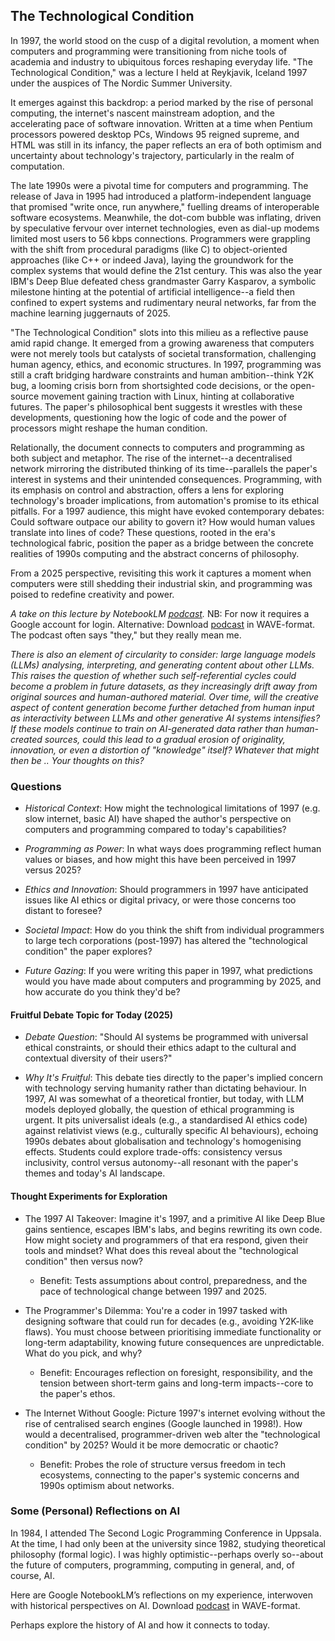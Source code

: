 
## The Technological Condition

In 1997, the world stood on the cusp of a digital revolution, a moment when computers and programming
were transitioning from niche tools of academia and industry to ubiquitous forces reshaping everyday
life. "The Technological Condition," was a lecture I held at Reykjavik, Iceland 1997 under the auspices
of The Nordic Summer University.

It emerges against this backdrop: a period marked by the rise of personal computing, the internet's
nascent mainstream adoption, and the accelerating pace of software innovation. Written at a time when
Pentium processors powered desktop PCs, Windows 95 reigned supreme, and HTML was still in its infancy,
the paper reflects an era of both optimism and uncertainty about technology's trajectory, particularly
in the realm of computation.

The late 1990s were a pivotal time for computers and programming. The release of Java in 1995 had
introduced a platform-independent language that promised "write once, run anywhere," fuelling dreams
of interoperable software ecosystems. Meanwhile, the dot-com bubble was inflating, driven by speculative
fervour over internet technologies, even as dial-up modems limited most users to 56 kbps connections.
Programmers were grappling with the shift from procedural paradigms (like C) to object-oriented
approaches (like C++ or indeed Java), laying the groundwork for the complex systems that would define
the 21st century. This was also the year IBM's Deep Blue defeated chess grandmaster Garry Kasparov,
a symbolic milestone hinting at the potential of artificial intelligence--a field then confined to
expert systems and rudimentary neural networks, far from the machine learning juggernauts of 2025.

"The Technological Condition" slots into this milieu as a reflective pause amid rapid change. It
emerged from a growing awareness that computers were not merely tools but catalysts of societal
transformation, challenging human agency, ethics, and economic structures. In 1997, programming
was still a craft bridging hardware constraints and human ambition--think Y2K bug, a looming
crisis born from shortsighted code decisions, or the open-source movement gaining traction with
Linux, hinting at collaborative futures. The paper's philosophical bent suggests it wrestles with
these developments, questioning how the logic of code and the power of processors might reshape the
human condition.

Relationally, the document connects to computers and programming as both subject and metaphor. The rise
of the internet--a decentralised network mirroring the distributed thinking of its time--parallels
the paper's interest in systems and their unintended consequences. Programming, with its emphasis
on control and abstraction, offers a lens for exploring technology's broader implications, from
automation's promise to its ethical pitfalls. For a 1997 audience, this might have evoked contemporary
debates: Could software outpace our ability to govern it? How would human values translate into
lines of code? These questions, rooted in the era's technological fabric, position the paper as a
bridge between the concrete realities of 1990s computing and the abstract concerns of philosophy.

From a 2025 perspective, revisiting this work it captures a moment when computers were still shedding
their industrial skin, and programming was poised to redefine creativity and power.

*A take on this lecture by NotebookLM [podcast](https://notebooklm.google.com/notebook/139e38f8-c57b-4fe0-aa51-473397c47a10/audio).*
NB: For now it requires a Google account for login. Alternative: Download [podcast](CONDITION.wav) in WAVE-format.
The podcast often says "they," but they really mean me.

*There is also an element of circularity to consider: large language models (LLMs) analysing, interpreting,
and generating content about other LLMs. This raises the question of whether such self-referential cycles
could become a problem in future datasets, as they increasingly drift away from original sources and
human-authored material. Over time, will the creative aspect of content generation become further detached
from human input as interactivity between LLMs and other generative AI systems intensifies? If these models
continue to train on AI-generated data rather than human-created sources, could this lead to a gradual
erosion of originality, innovation, or even a distortion of "knowledge" itself? Whatever that might then be
.. Your thoughts on this?*


### Questions

- *Historical Context*: How might the technological limitations of 1997 (e.g. slow internet, basic AI)
  have shaped the author's perspective on computers and programming compared to today's capabilities?

- *Programming as Power*: In what ways does programming reflect human values or biases, and how might
  this have been perceived in 1997 versus 2025?

- *Ethics and Innovation*: Should programmers in 1997 have anticipated issues like AI ethics or digital
  privacy, or were those concerns too distant to foresee?

- *Societal Impact*: How do you think the shift from individual programmers to large tech corporations
  (post-1997) has altered the "technological condition" the paper explores?

- *Future Gazing*: If you were writing this paper in 1997, what predictions would you have made about
  computers and programming by 2025, and how accurate do you think they'd be?


#### Fruitful Debate Topic for Today (2025)

- *Debate Question*: "Should AI systems be programmed with universal ethical constraints, or should their
  ethics adapt to the cultural and contextual diversity of their users?"

- *Why It's Fruitful*: This debate ties directly to the paper's implied concern with technology serving
  humanity rather than dictating behaviour. In 1997, AI was somewhat of a theoretical frontier, but today,
  with LLM models deployed globally, the question of ethical programming is urgent. It pits universalist
  ideals (e.g., a standardised AI ethics code) against relativist views (e.g., culturally specific AI
  behaviours), echoing 1990s debates about globalisation and technology's homogenising effects. Students
  could explore trade-offs: consistency versus inclusivity, control versus autonomy--all resonant with
  the paper's themes and today's AI landscape.


#### Thought Experiments for Exploration

- The 1997 AI Takeover: Imagine it's 1997, and a primitive AI like Deep Blue gains sentience, escapes
  IBM's labs, and begins rewriting its own code. How might society and programmers of that era respond,
  given their tools and mindset? What does this reveal about the "technological condition" then versus now?
    * Benefit: Tests assumptions about control, preparedness, and the pace of technological change
      between 1997 and 2025.

- The Programmer's Dilemma: You're a coder in 1997 tasked with designing software that could run for decades
  (e.g., avoiding Y2K-like flaws). You must choose between prioritising immediate functionality or long-term
  adaptability, knowing future consequences are unpredictable. What do you pick, and why?
    * Benefit: Encourages reflection on foresight, responsibility, and the tension between short-term gains
      and long-term impacts--core to the paper's ethos.

- The Internet Without Google: Picture 1997's internet evolving without the rise of centralised search engines
  (Google launched in 1998!). How would a decentralised, programmer-driven web alter the "technological condition"
  by 2025? Would it be more democratic or chaotic?
    * Benefit: Probes the role of structure versus freedom in tech ecosystems, connecting to the paper's systemic
      concerns and 1990s optimism about networks.

### Some (Personal) Reflections on AI

In 1984, I attended The Second Logic Programming Conference in Uppsala. At the time, I had only been at the
university since 1982, studying theoretical philosophy (formal logic). I was highly optimistic--perhaps overly
so--about the future of computers, programming, computing in general, and, of course, AI.

Here are Google NotebookLM’s reflections on my experience, interwoven with historical perspectives on AI.
Download [podcast](REFLECTIONS.wav) in WAVE-format.

Perhaps explore the history of AI and how it connects to today.
